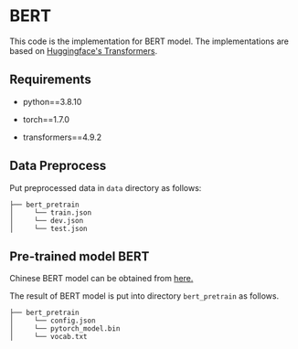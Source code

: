 # BERT

This code is the implementation for BERT model. The implementations are based on [Huggingface's Transformers](https://github.com/huggingface/transformers).

## Requirements

- python==3.8.10

- torch==1.7.0

- transformers==4.9.2

## Data Preprocess

Put preprocessed data in `data` directory as follows:
```
├── bert_pretrain
│     └── train.json
│     └── dev.json
│     └── test.json
```

## Pre-trained model BERT

Chinese BERT model can be obtained from [here.](https://github.com/huggingface/pytorch-transformers)

The result of BERT model is put into directory `bert_pretrain` as follows.
```
├── bert_pretrain
│     └── config.json
│     └── pytorch_model.bin
│     └── vocab.txt
```
